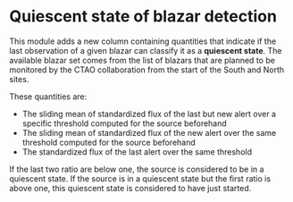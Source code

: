 # Quiescent state of blazar detection

This module adds a new column containing quantities that indicate if the last observation of a given blazar can classify it as a **quiescent state**.
The available blazar set comes from the list of blazars that are planned to be monitored by the CTAO collaboration from the start of the South and North sites.

These quantities are:
* The sliding mean of standardized flux of the last but new alert over a specific threshold computed for the source beforehand
* The sliding mean of standardized flux of the new alert over the same threshold computed for the source beforehand
* The standardized flux of the last alert over the same threshold

If the last two ratio are below one, the source is considered to be in a quiescent state.
If the source is in a quiescent state but the first ratio is above one, this quiescent state is considered to have just started.
